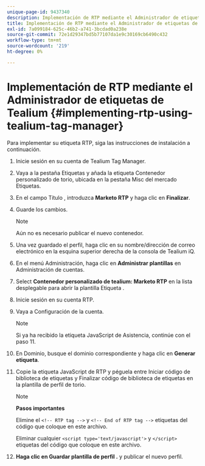 ```yaml
---
unique-page-id: 9437340
description: Implementación de RTP mediante el Administrador de etiquetas de torio - Marketo Docs - Documentación del producto
title: Implementación de RTP mediante el Administrador de etiquetas de Tealium
exl-id: 7a099184-625c-46b2-a741-3bcdad0a238e
source-git-commit: 72e1d29347bd5b77107da1e9c30169cb6490c432
workflow-type: tm+mt
source-wordcount: '219'
ht-degree: 0%

---
```


# Implementación de RTP mediante el Administrador de etiquetas de Tealium {#implementing-rtp-using-tealium-tag-manager}

Para implementar su etiqueta RTP, siga las instrucciones de instalación a continuación.

1. Inicie sesión en su cuenta de Tealium Tag Manager.

1. Vaya a la pestaña Etiquetas y añada la etiqueta Contenedor personalizado de torio, ubicada en la pestaña Misc del mercado Etiquetas.

1. En el campo Título , introduzca **Marketo RTP** y haga clic en **Finalizar**.

1. Guarde los cambios.

   >[!NOTE]
   >
   >Aún no es necesario publicar el nuevo contenedor.

1. Una vez guardado el perfil, haga clic en su nombre/dirección de correo electrónico en la esquina superior derecha de la consola de Tealium iQ.

1. En el menú Administración, haga clic en **Administrar plantillas** en Administración de cuentas.

1. Select **Contenedor personalizado de tealium: Marketo RTP** en la lista desplegable para abrir la plantilla Etiqueta .

1. Inicie sesión en su cuenta RTP.

1. Vaya a Configuración de la cuenta.

   >[!NOTE]
   >
   >Si ya ha recibido la etiqueta JavaScript de Asistencia, continúe con el paso 11.

1. En Dominio, busque el dominio correspondiente y haga clic en **Generar etiqueta**.

1. Copie la etiqueta JavaScript de RTP y péguela entre Iniciar código de biblioteca de etiquetas y Finalizar código de biblioteca de etiquetas en la plantilla de perfil de torio.

   >[!NOTE]
   >
   >**Pasos importantes**
   >
   >Elimine el `<!-- RTP tag -->` y `<!-- End of RTP tag -->` etiquetas del código que coloque en este archivo.
   >
   >Eliminar cualquier `<script type='text/javascript'>` y `</script>` etiquetas del código que coloque en este archivo.

1. **Haga clic en Guardar plantilla de perfil .** y publicar el nuevo perfil.
